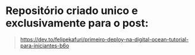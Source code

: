 # Repositório criado unico e exclusivamente para o post: 

> https://dev.to/felipekafuri/primeiro-deploy-na-digital-ocean-tutorial-para-iniciantes-b6o
